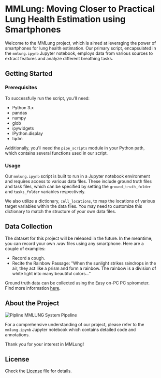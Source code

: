 # MMLung: Moving Closer to Practical Lung Health Estimation using Smartphones

Welcome to the MMLung project, which is aimed at leveraging the power of smartphones for lung health estimation. Our primary script, encapsulated in the `mmlung.ipynb` Jupyter notebook, employs data from various sources to extract features and analyze different breathing tasks.

## Getting Started

### Prerequisites

To successfully run the script, you'll need:

- Python 3.x
- pandas
- numpy
- glob
- ipywidgets
- IPython.display
- tqdm

Additionally, you'll need the `pipe_scripts` module in your Python path, which contains several functions used in our script.

### Usage

Our `mmlung.ipynb` script is built to run in a Jupyter notebook environment and requires access to various data files. These include ground truth files and task files, which can be specified by setting the `ground_truth_folder` and `tasks_folder` variables respectively.

We also utilize a dictionary, `cell_locations`, to map the locations of various target variables within the data files. You may need to customize this dictionary to match the structure of your own data files.

## Data Collection

The dataset for this project will be released in the future. In the meantime, you can record your own .wav files using any smartphone. Here are a couple of examples:

- Record a cough.
- Recite the Rainbow Passage: "When the sunlight strikes raindrops in the air, they act like a prism and form a rainbow. The rainbow is a division of white light into many beautiful colors..."

Ground truth data can be collected using the Easy on-PC PC spirometer. Find more information [here](https://nddmed.com/products/spirometers/easy-on-pc).

## About the Project

![Pipline](https://github.com/MohammedMosuily/mmlung/assets/72745657/ea3e5b62-94fe-4c5b-aded-41d61a4918a4)
MMLUNG System Pipeline 

For a comprehensive understanding of our project, please refer to the `mmlung.ipynb` Jupyter notebook which contains detailed code and annotations.

Thank you for your interest in MMLung! 

## License

Check the [License](License) file for details.
